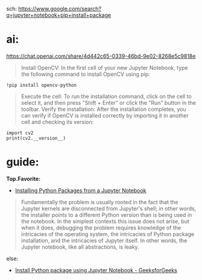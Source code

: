 sch: https://www.google.com/search?q=jupyter+notebook+pip+install+package

# ai:
https://chat.openai.com/share/4d442c65-0339-46bd-9e02-8268e5c9818e

>Install OpenCV: In the first cell of your new Jupyter Notebook, type the following command to install OpenCV using pip:

```
!pip install opencv-python
```
>Execute the cell: To run the installation command, click on the cell to select it, and then press "Shift + Enter" or click the "Run" button in the toolbar.
>Verify the installation: After the installation completes, you can verify if OpenCV is installed correctly by importing it in another cell and checking its version:
```
import cv2
print(cv2.__version__)
```

# guide:
**Top.Favorite:**
- [Installing Python Packages from a Jupyter Notebook](https://jakevdp.github.io/blog/2017/12/05/installing-python-packages-from-jupyter/)

>Fundamentally the problem is usually rooted in the fact that the Jupyter kernels are disconnected from Jupyter's shell; in other words, the installer points to a different Python version than is being used in the notebook. In the simplest contexts this issue does not arise, but when it does, debugging the problem requires knowledge of the intricacies of the operating system, the intricacies of Python package installation, and the intricacies of Jupyter itself. In other words, the Jupyter notebook, like all abstractions, is leaky.

else:
- [Install Python package using Jupyter Notebook - GeeksforGeeks](https://www.geeksforgeeks.org/install-python-package-using-jupyter-notebook/)
